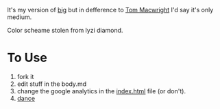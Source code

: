 It's my version of [big](https://github.com/tmcw/big) but in defference to [Tom Macwright](http://macwright.org) I'd say it's only medium.

Color scheame stolen from lyzi diamond.

To Use
===

1. fork it
2. edit stuff in the body.md
3. change the google analytics in the [index.html](blob/gh-pages/index.html) file (or don't).
4. [dance](https://www.youtube.com/watch?v=jFJUz1DO20Q)